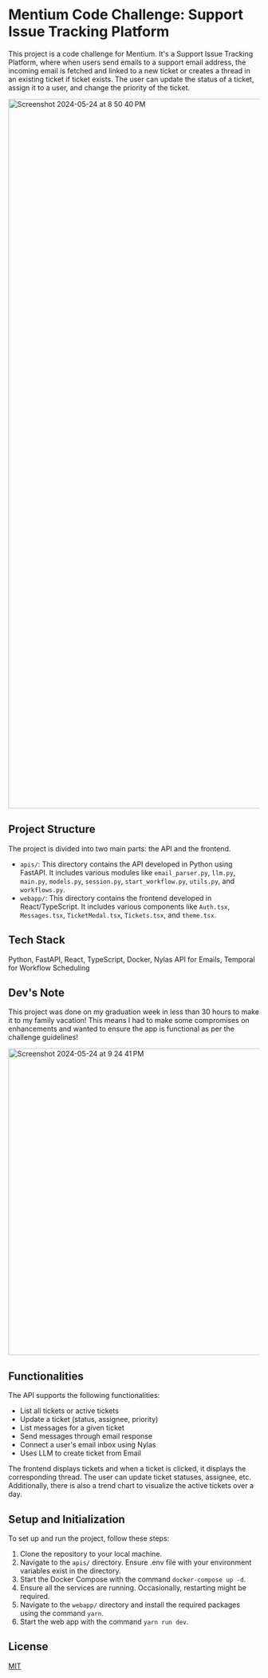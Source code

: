# Mentium Code Challenge: Support Issue Tracking Platform

This project is a code challenge for Mentium. It's a Support Issue Tracking Platform, where when users send emails to a support email address, the incoming email is fetched and linked to a new ticket or creates a thread in an existing ticket if ticket exists. The user can update the status of a ticket, assign it to a user, and change the priority of the ticket.

<img width="1423" alt="Screenshot 2024-05-24 at 8 50 40 PM" src="https://github.com/jeffersonaaron25/support-issue-tracking-platform/assets/53298971/860436ff-aae4-4386-9aaa-0800335ccdb8">


## Project Structure

The project is divided into two main parts: the API and the frontend.

- `apis/`: This directory contains the API developed in Python using FastAPI. It includes various modules like `email_parser.py`, `llm.py`, `main.py`, `models.py`, `session.py`, `start_workflow.py`, `utils.py`, and `workflows.py`.
- `webapp/`: This directory contains the frontend developed in React/TypeScript. It includes various components like `Auth.tsx`, `Messages.tsx`, `TicketModal.tsx`, `Tickets.tsx`, and `theme.tsx`.

## Tech Stack

Python,
FastAPI,
React,
TypeScript,
Docker,
Nylas API for Emails,
Temporal for Workflow Scheduling

## Dev's Note

This project was done on my graduation week in less than 30 hours to make it to my family vacation!
This means I had to make some compromises on enhancements and wanted to ensure the app is functional as
per the challenge guidelines!

<img width="615" alt="Screenshot 2024-05-24 at 9 24 41 PM" src="https://github.com/jeffersonaaron25/support-issue-tracking-platform/assets/53298971/0603bec4-6292-4cb4-8efb-5d100e4508d1">

## Functionalities

The API supports the following functionalities:

- List all tickets or active tickets
- Update a ticket (status, assignee, priority)
- List messages for a given ticket
- Send messages through email response
- Connect a user's email inbox using Nylas
- Uses LLM to create ticket from Email

The frontend displays tickets and when a ticket is clicked, it displays the corresponding thread. The user can update ticket statuses, assignee, etc. Additionally, there is also a trend chart to visualize the active tickets over a day.

## Setup and Initialization

To set up and run the project, follow these steps:

1. Clone the repository to your local machine.
2. Navigate to the `apis/` directory. Ensure .env file with your environment variables exist in the directory.
3. Start the Docker Compose with the command `docker-compose up -d`.
4. Ensure all the services are running. Occasionally, restarting might be required.
5. Navigate to the `webapp/` directory and install the required packages using the command `yarn`.
6. Start the web app with the command `yarn run dev`.

## License

[MIT](https://choosealicense.com/licenses/mit/)
